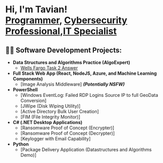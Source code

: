 <h1>Hi, I'm Tavian! <br/><a href="https://github.com/tjJohnson707">Programmer</a>, <a href="www.linkedin.com/in/tavian-jonnson">Cybersecurity Professional</a>,<a href="https://taviantechworks.com/">IT Specialist</a></h1> 

<h2>👨‍💻 Software Development Projects:</h2>

- <b>Data Structures and Algorithms Practice (AlgoExpert)</b>
  - [Wells Fargo Task 2 Answer](https://github.com/tjJohnson707/wells-fargo-task-2-answer)
- <b>Full Stack Web App (React, NodeJS, Azure, and Machine Learning Components)</b>
  - [Image Analysis Middleware] <b><i>(Potentially NSFW)</b></i>
- <b>PowerShell</b>
  - [Windows EventLog: Failed RDP Logins Source IP to full GeoData Conversion]
  - [JWipe (Disk Wiping Utility)]
  - [Active Directory Bulk User Creation]
  - [FIM (File Integrity Monitor)]
- <b>C# (.NET Desktop Applications)</b>
  - [Ransomware Proof of Concept (Encrypter)]
  - [Ransomware Proof of Concept (Decrypter)]
  - [Keylogger with Email Capability]
- <b>Python</b>
  - [Package Delivery Application (Datastructures and Algorithms Demo)]





<!--
**joshmadakor1/joshmadakor1** is a ✨ _special_ ✨ repository because its `README.md` (this file) appears on your GitHub profile.

Here are some ideas to get you started:

- 🔭 I’m currently working on ...
- 🌱 I’m currently learning ...
- 👯 I’m looking to collaborate on ...
- 🤔 I’m looking for help with ...
- 💬 Ask me about ...
- 📫 How to reach me: ...
- 😄 Pronouns: ...
- ⚡ Fun fact: ...
-->
